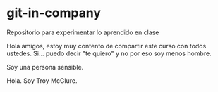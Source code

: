 # git-in-company
Repositorio para experimentar lo aprendido en clase

Hola amigos, estoy muy contento de compartir este curso con todos ustedes. Si... puedo decir "te quiero" y no por eso soy menos hombre.

Soy una persona sensible. 

Hola. Soy Troy McClure.
